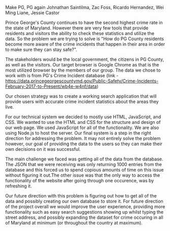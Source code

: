 Make PG, PG again
Johnathan Saintilma, Zac Foss, Ricardo Hernandez, Wei Ming Liane, Jessie Castor

Prince George's County continues to have the second highest crime rate in the state of Maryland. However there are very few tools that provide residents and visitors the ability to check these statistics and utilize the data. So the problem we are trying to solve is "How do PG County residents become more aware of the crime incidents that happen in their area in order to make sure they can stay safe?". 

The stakeholders would be the local government, the citizens in PG County, as well as the visitors. 
Our target browser is Google Chrome as that is the most utilized browser by the members of our group. 
The data we chose to work with is from PG's Crime Incident database (link - https://data.princegeorgescountymd.gov/Public-Safety/Crime-Incidents-February-2017-to-Present/wb4e-w4nf/data)

Our chosen strategy was to create a working search application that will provide users with accurate crime incident statistics about the areas they live. 

For our technical system we decided to mostly use HTML, JavaScript, and CSS. We wanted to use the HTML and CSS for the structure and design of our web page. We used JavaScript for all of the functionality.
We are also using Node.js to host the server. 
Our final system is a step in the right direction for addressing the problem. It may not entirely solve the problem however, our goal of providing the data to the users so they can make their own decisions on it was successful. 

The main challenge we faced was getting all of the data from the database. The JSON that we were receiving was only returning 1000 entries from the database and this forced us to spend copious amounts of time on this issue without figuring it out.The other issue was that the only way to access the functionality of the website after going through one occurence, was by refreshing it.
 
Our future direction with this problem is figuring out how to get all of the data and possibly creating our own database to store it. For future direction of the project overall we would improve the user experience, providing more functionality such as easy search suggestions showing up whilst typing the street address, and possibly expanding the dataset for crime occuring in all of Maryland at minimum (or throughout the country at maximum).
